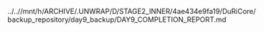 ../..//mnt/h/ARCHIVE/.UNWRAP/D/STAGE2_INNER/4ae434e9fa19/DuRiCore/backup_repository/day9_backup/DAY9_COMPLETION_REPORT.md